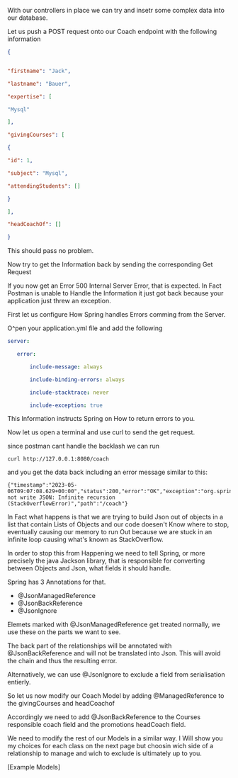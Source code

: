 With our controllers in place we can try and insetr some complex data into our database.

Let us push a POST request onto our Coach endpoint with the following information

```JSON
{


"firstname": "Jack",

"lastname": "Bauer",

"expertise": [

"Mysql"

],

"givingCourses": [

{

"id": 1,

"subject": "Mysql",

"attendingStudents": []

}

],

"headCoachOf": []

}
```

This should pass no problem.

Now try to get the Information back by sending the corresponding Get Request

If you now get an Error 500 Internal Server Error, that is expected. In Fact Postman is unable to Handle the Information it just got back because your application just threw an exception.

First let us configure How Spring handles Errors comming from the Server.

 O^pen your application.yml file and add the following
 ```yml
server:

	error:

		include-message: always

		include-binding-errors: always

		include-stacktrace: never

		include-exception: true
```

This Information instructs Spring on How to return errors to you.

Now let us open a terminal and use curl to send the get request.

since postman cant handle the backlash we can run

```
curl http://127.0.0.1:8080/coach
```

and you get the data back including an error message similar to this:

```
{"timestamp":"2023-05-06T09:07:08.629+00:00","status":200,"error":"OK","exception":"org.springframework.http.converter.HttpMessageNotWritableException","message":"Could not write JSON: Infinite recursion (StackOverflowError)","path":"/coach"}
```

In Fact what happens is that we are trying to build Json out of objects in a list that contain Lists of Objects and our code doesen't Know where to stop, eventually causing our memory to run Out because we are stuck in an infinite loop causing what's known as StackOverflow.

In order to stop this from Happening we need to tell Spring, or more precisely the java Jackson library, that is responsible for converting between Objects and Json, what fields it should handle.

Spring has 3 Annotations for that.

- @JsonManagedReference 
- @JsonBackReference 
- @JsonIgnore 

Elemets marked with @JsonManagedReference get treated normally, we use these on the parts we want to see.

The back part of the relationships will be annotated with @JsonBackReference and will not be translated into Json. This will avoid the chain and thus the resulting error.

Alternatively, we can use @JsonIgnore to exclude a field from serialisation entierly.

So let us now modify our Coach Model by adding @ManagedReference to the givingCourses and headCoachof

Accordingly we need to add @JsonBackReference to the Courses responsible coach field and the promotions headCoach field.

We need to modify the rest of our Models in a similar way. I Will show you my choices for each class on the next page but choosin wich side of a relationship to manage and wich to exclude is ultimately up to you.


[Example Models]
 